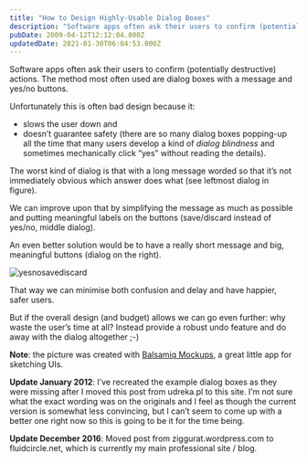 ```yaml
---
title: "How to Design Highly-Usable Dialog Boxes"
description: "Software apps often ask their users to confirm (potentially destructive) actions. The method most often used are dialog boxes with a message and yes/no buttons. Unfortunately this is often bad desi..."
pubDate: 2009-04-12T12:12:04.000Z
updatedDate: 2021-01-30T06:04:53.000Z
---
```

Software apps often ask their users to confirm (potentially
destructive) actions. The method most often used are
dialog boxes with a message
and yes/no
buttons.

Unfortunately this is often bad design because it:

* slows the user down and
* doesn’t guarantee
  safety (there are so many
  dialog boxes popping-up all the time that many users develop a
  kind of *dialog blindness* and sometimes mechanically
  click “yes” without reading the details).

The worst kind of dialog is that with a long message worded so
that it’s not immediately obvious which answer does what (see leftmost dialog in figure).

We can improve upon that by simplifying the message as much as
possible and putting meaningful labels on the buttons (save/discard instead of yes/no,
middle dialog).

An even better solution would be to have a really short message
and big, meaningful buttons (dialog on the right).

![yesnosavediscard](https://www.growtogether.academy/content/images/wordpress/2009/04/yesnosavediscard.png?resize=500%2C137&ssl=1)

That way we can minimise both confusion and delay and have
happier, safer users.

But if the overall design (and budget) allows we can go even
further: why waste the user’s time at all? Instead provide a
robust undo feature and do
away with the dialog altogether ;-)

**Note**: the picture was created with
[Balsamiq Mockups](http://www.balsamiq.com/products/mockups?ref=localhost), a great little app for sketching UIs.

**Update January 2012**: I’ve recreated the
example dialog boxes as they were missing after I moved this
post from udreka.pl to this site. I’m not sure what the exact
wording was on the originals and I feel as though the
current version is somewhat less convincing, but I can’t seem to
come up with a better one right now so this is going to be it
for the time being.

**Update December 2016**: Moved post from
ziggurat.wordpress.com to fluidcircle.net, which is currently my
main professional site / blog.